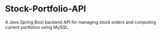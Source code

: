# Stock-Portfolio-API
A Java Spring Boot backend API for managing stock orders and computing current portfolios using MySQL.
